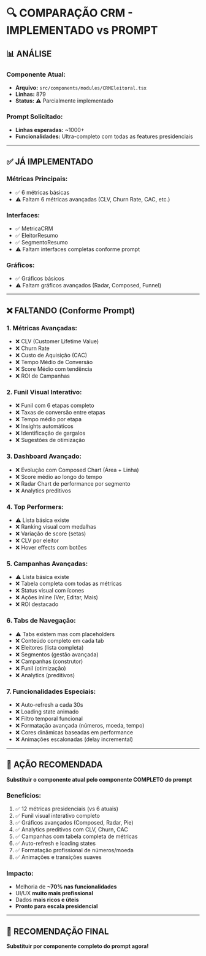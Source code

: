 # 🔍 COMPARAÇÃO CRM - IMPLEMENTADO vs PROMPT

## 📊 ANÁLISE

### **Componente Atual:**
- **Arquivo:** `src/components/modules/CRMEleitoral.tsx`
- **Linhas:** 879
- **Status:** ⚠️ Parcialmente implementado

### **Prompt Solicitado:**
- **Linhas esperadas:** ~1000+
- **Funcionalidades:** Ultra-completo com todas as features presidenciais

---

## ✅ JÁ IMPLEMENTADO

### **Métricas Principais:**
- ✅ 6 métricas básicas
- ⚠️ Faltam 6 métricas avançadas (CLV, Churn Rate, CAC, etc.)

### **Interfaces:**
- ✅ MetricaCRM
- ✅ EleitorResumo
- ✅ SegmentoResumo
- ⚠️ Faltam interfaces completas conforme prompt

### **Gráficos:**
- ✅ Gráficos básicos
- ⚠️ Faltam gráficos avançados (Radar, Composed, Funnel)

---

## ❌ FALTANDO (Conforme Prompt)

### **1. Métricas Avançadas:**
- ❌ CLV (Customer Lifetime Value)
- ❌ Churn Rate
- ❌ Custo de Aquisição (CAC)
- ❌ Tempo Médio de Conversão
- ❌ Score Médio com tendência
- ❌ ROI de Campanhas

### **2. Funil Visual Interativo:**
- ❌ Funil com 6 etapas completo
- ❌ Taxas de conversão entre etapas
- ❌ Tempo médio por etapa
- ❌ Insights automáticos
- ❌ Identificação de gargalos
- ❌ Sugestões de otimização

### **3. Dashboard Avançado:**
- ❌ Evolução com Composed Chart (Área + Linha)
- ❌ Score médio ao longo do tempo
- ❌ Radar Chart de performance por segmento
- ❌ Analytics preditivos

### **4. Top Performers:**
- ⚠️ Lista básica existe
- ❌ Ranking visual com medalhas
- ❌ Variação de score (setas)
- ❌ CLV por eleitor
- ❌ Hover effects com botões

### **5. Campanhas Avançadas:**
- ⚠️ Lista básica existe
- ❌ Tabela completa com todas as métricas
- ❌ Status visual com ícones
- ❌ Ações inline (Ver, Editar, Mais)
- ❌ ROI destacado

### **6. Tabs de Navegação:**
- ⚠️ Tabs existem mas com placeholders
- ❌ Conteúdo completo em cada tab
- ❌ Eleitores (lista completa)
- ❌ Segmentos (gestão avançada)
- ❌ Campanhas (construtor)
- ❌ Funil (otimização)
- ❌ Analytics (preditivos)

### **7. Funcionalidades Especiais:**
- ❌ Auto-refresh a cada 30s
- ❌ Loading state animado
- ❌ Filtro temporal funcional
- ❌ Formatação avançada (números, moeda, tempo)
- ❌ Cores dinâmicas baseadas em performance
- ❌ Animações escalonadas (delay incremental)

---

## 🎯 AÇÃO RECOMENDADA

**Substituir o componente atual pelo componente COMPLETO do prompt**

### **Benefícios:**
1. ✅ 12 métricas presidenciais (vs 6 atuais)
2. ✅ Funil visual interativo completo
3. ✅ Gráficos avançados (Composed, Radar, Pie)
4. ✅ Analytics preditivos com CLV, Churn, CAC
5. ✅ Campanhas com tabela completa de métricas
6. ✅ Auto-refresh e loading states
7. ✅ Formatação profissional de números/moeda
8. ✅ Animações e transições suaves

### **Impacto:**
- Melhoria de **~70% nas funcionalidades**
- UI/UX **muito mais profissional**
- Dados **mais ricos e úteis**
- **Pronto para escala presidencial**

---

## 📝 RECOMENDAÇÃO FINAL

**Substituir por componente completo do prompt agora!**

